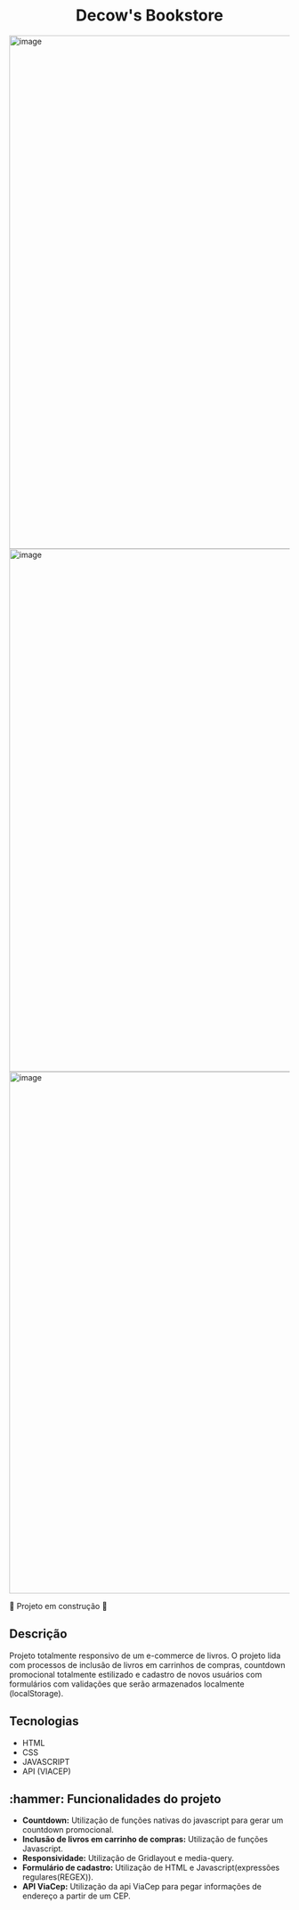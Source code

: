 # <h1 align="center"> Decow's Bookstore </h1> 

<img width="923" alt="image" src="https://user-images.githubusercontent.com/100027700/200431126-6399639e-13ad-4ee6-bed0-f79fa0c22a3b.png">
<img width="940" alt="image" src="https://user-images.githubusercontent.com/100027700/200431175-1c70698c-7f8a-4e64-a1cf-5166e53b0967.png">
<img width="938" alt="image" src="https://user-images.githubusercontent.com/100027700/200431224-2c9d7f67-1d71-42b6-8181-7e66e150f04a.png">


:construction: Projeto em construção :construction:

<h2>Descrição</h2>
Projeto totalmente responsivo de um e-commerce de livros. O projeto lida com processos de inclusão de livros em carrinhos de compras, countdown promocional totalmente estilizado e cadastro de novos usuários com formulários com validações que serão armazenados localmente (localStorage).

<h2>Tecnologias</h2>
<ul>
<li>HTML
<li>CSS
<li>JAVASCRIPT
<li>API (VIACEP)
</ul>


<h2>:hammer: Funcionalidades do projeto</h2>
<ul>
<li><b>Countdown:</b> Utilização de funções nativas do javascript para gerar um countdown promocional.
<li><b>Inclusão de livros em carrinho de compras:</b> Utilização de funções Javascript.
<li><b>Responsividade:</b> Utilização de Gridlayout e media-query.
<li><b>Formulário de cadastro:</b> Utilização de HTML e Javascript(expressões regulares(REGEX)).
<li><b>API ViaCep:</b> Utilização da api ViaCep para pegar informações de endereço a partir de um CEP.
</ul>

